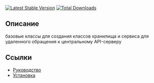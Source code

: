 [![Latest Stable Version](https://poser.pugx.org/yii2lab/yii2-core/v/stable.png)](https://packagist.org/packages/yii2lab/yii2-core)
[![Total Downloads](https://poser.pugx.org/yii2lab/yii2-core/downloads.png)](https://packagist.org/packages/yii2lab/yii2-core)

## Описание

базовые классы для создания классов хранилища и сервиса для удаленного обращения к центральному API-серверу

## Ссылки

* [Руководство](guide/ru/README.md)
* [Установка](guide/ru/install.md)
